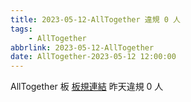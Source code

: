 ```yaml
---
title: 2023-05-12-AllTogether 違規 0 人
tags:
    - AllTogether
abbrlink: 2023-05-12-AllTogether
date: AllTogether-2023-05-12 12:00:00
---
```

AllTogether 板 [板規連結](https://www.ptt.cc/bbs/AllTogether/M.1643211430.A.5FB.html)
昨天違規 0 人
